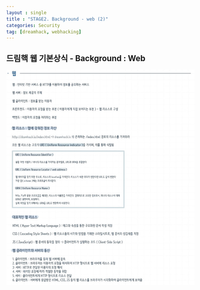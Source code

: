 ```yaml
---
layout : single
title : "STAGE2. Background - web (2)"
categories: Security
tag: [dreamhack, webhacking]
---
```

## 드림핵 웹 기본상식 - Background : Web
<img src = "/images/webbackground/5.jpg">

